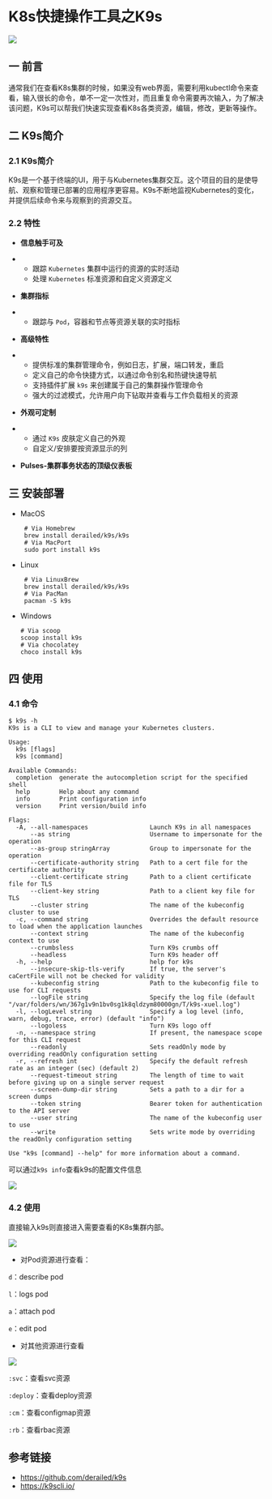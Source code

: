 # K8s快捷操作工具之K9s

![](https://kaliarch-bucket-1251990360.cos.ap-beijing.myqcloud.com/blog_img/20220319151804.png)

## 一 前言

通常我们在查看K8s集群的时候，如果没有web界面，需要利用kubectl命令来查看，输入很长的命令，单不一定一次性对，而且重复命令需要再次输入，为了解决该问题，K9s可以帮我们快速实现查看K8s各类资源，编辑，修改，更新等操作。

## 二 K9s简介

### 2.1 K9s简介

K9s是一个基于终端的UI，用于与Kubernetes集群交互。这个项目的目的是使导航、观察和管理已部署的应用程序更容易。K9s不断地监视Kubernetes的变化，并提供后续命令来与观察到的资源交互。

### 2.2 特性

- **信息触手可及**

- - 跟踪 `Kubernetes` 集群中运行的资源的实时活动
  - 处理 `Kubernetes` 标准资源和自定义资源定义

- **集群指标**

- - 跟踪与 `Pod`，容器和节点等资源关联的实时指标

- **高级特性**

- - 提供标准的集群管理命令，例如日志，扩展，端口转发，重启
  - 定义自己的命令快捷方式，以通过命令别名和热键快速导航
  - 支持插件扩展 `k9s` 来创建属于自己的集群操作管理命令
  - 强大的过滤模式，允许用户向下钻取并查看与工作负载相关的资源

- **外观可定制**

- - 通过 `K9s` 皮肤定义自己的外观
  - 自定义/安排要按资源显示的列

- **Pulses-集群事务状态的顶级仪表板**

## 三 安装部署

- MacOS

  ```shell
   # Via Homebrew
   brew install derailed/k9s/k9s
   # Via MacPort
   sudo port install k9s
  ```

- Linux

  ```shell
   # Via LinuxBrew
   brew install derailed/k9s/k9s
   # Via PacMan
   pacman -S k9s
  ```

- Windows

  ```shell l
  # Via scoop
  scoop install k9s
  # Via chocolatey
  choco install k9s
  ```

## 四 使用

### 4.1 命令

```shell
$ k9s -h
K9s is a CLI to view and manage your Kubernetes clusters.

Usage:
  k9s [flags]
  k9s [command]

Available Commands:
  completion  generate the autocompletion script for the specified shell
  help        Help about any command
  info        Print configuration info
  version     Print version/build info

Flags:
  -A, --all-namespaces                 Launch K9s in all namespaces
      --as string                      Username to impersonate for the operation
      --as-group stringArray           Group to impersonate for the operation
      --certificate-authority string   Path to a cert file for the certificate authority
      --client-certificate string      Path to a client certificate file for TLS
      --client-key string              Path to a client key file for TLS
      --cluster string                 The name of the kubeconfig cluster to use
  -c, --command string                 Overrides the default resource to load when the application launches
      --context string                 The name of the kubeconfig context to use
      --crumbsless                     Turn K9s crumbs off
      --headless                       Turn K9s header off
  -h, --help                           help for k9s
      --insecure-skip-tls-verify       If true, the server's caCertFile will not be checked for validity
      --kubeconfig string              Path to the kubeconfig file to use for CLI requests
      --logFile string                 Specify the log file (default "/var/folders/wn/367g1v9n1bv0sg1k8qldzym80000gn/T/k9s-xuel.log")
  -l, --logLevel string                Specify a log level (info, warn, debug, trace, error) (default "info")
      --logoless                       Turn K9s logo off
  -n, --namespace string               If present, the namespace scope for this CLI request
      --readonly                       Sets readOnly mode by overriding readOnly configuration setting
  -r, --refresh int                    Specify the default refresh rate as an integer (sec) (default 2)
      --request-timeout string         The length of time to wait before giving up on a single server request
      --screen-dump-dir string         Sets a path to a dir for a screen dumps
      --token string                   Bearer token for authentication to the API server
      --user string                    The name of the kubeconfig user to use
      --write                          Sets write mode by overriding the readOnly configuration setting

Use "k9s [command] --help" for more information about a command.
```

可以通过`k9s info`查看k9s的配置文件信息

![](https://kaliarch-bucket-1251990360.cos.ap-beijing.myqcloud.com/blog_img/20220319152407.png)

### 4.2 使用

直接输入k9s则直接进入需要查看的K8s集群内部。



![](https://kaliarch-bucket-1251990360.cos.ap-beijing.myqcloud.com/blog_img/20220319152523.png)

* 对Pod资源进行查看：

`d`：describe pod

`l`：logs pod

`a`：attach pod

`e`：edit pod

* 对其他资源进行查看

![](https://kaliarch-bucket-1251990360.cos.ap-beijing.myqcloud.com/blog_img/20220319152706.png)

`:svc`：查看svc资源

`:deploy`：查看deploy资源

`:cm`：查看configmap资源

`:rb`：查看rbac资源

## 参考链接

* https://github.com/derailed/k9s
* https://k9scli.io/

